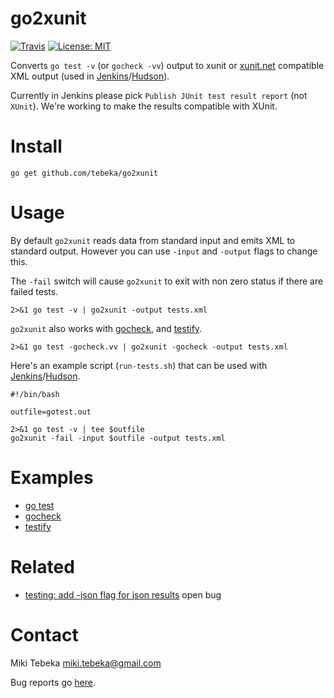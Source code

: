 # go2xunit

[![Travis](https://travis-ci.org/tebeka/go2xunit.svg?branch=master)](https://travis-ci.org/tebeka/go2xunit)
[![License: MIT](https://img.shields.io/badge/License-MIT-yellow.svg)](https://opensource.org/licenses/MIT)

Converts `go test -v` (or `gocheck -vv`) output to xunit or [xunit.net][xnet]
compatible XML output (used in [Jenkins][jenkins]/[Hudson][hudson]).

Currently in Jenkins please pick `Publish JUnit test result report` (not
`XUnit`). We're working to make the results compatible with XUnit.


# Install

    go get github.com/tebeka/go2xunit


# Usage
By default `go2xunit` reads data from standard input and emits XML to standard
output. However you can use `-input` and `-output` flags to change this.

The `-fail` switch will cause `go2xunit` to exit with non zero status if there
are failed tests.

    2>&1 go test -v | go2xunit -output tests.xml

`go2xunit` also works with [gocheck][gocheck], and [testify][testify].

    2>&1 go test -gocheck.vv | go2xunit -gocheck -output tests.xml

Here's an example script (`run-tests.sh`) that can be used with [Jenkins][jenkins]/[Hudson][hudson].

    #!/bin/bash

    outfile=gotest.out

    2>&1 go test -v | tee $outfile
    go2xunit -fail -input $outfile -output tests.xml


# Examples

* [go test](demos/gotest/)
* [gocheck](demos/gocheck/)
* [testify](demos/testify/)


# Related

* [testing: add -json flag for json
  results](https://github.com/golang/go/issues/2981) open bug

# Contact
Miki Tebeka <miki.tebeka@gmail.com>

Bug reports go [here][bugs].


[jenkins]: http://jenkins-ci.org/
[hudson]: http://hudson-ci.org/
[gocheck]: http://labix.org/gocheck
[testify]: http://godoc.org/github.com/stretchr/testify
[bugs]: https://github.com/tebeka/go2xunit/issues
[xnet]: https://xunit.codeplex.com/wikipage?title=XmlFormat
